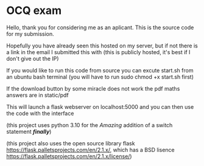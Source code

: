 # OCQ exam

Hello, thank you for considering me as an aplicant. This is the source code for my submission.

Hopefully you have already seen this hosted on my server, but if not there is a link in the email I submitted this with 
(this is publicly hosted, it's best if I don't give out the IP)

If you would like to run this code from source you can excute start.sh from an ubuntu bash terminal (you will have to run sudo chmod +x start.sh first)

If the download button by some miracle does not work the pdf maths answers are in static/pdf

This will launch a flask webserver on localhost:5000 and you can then use the code with the interface

(this project uses python 3.10 for the *Amazing* addition of a switch statement ***finally***)

(this project also uses the open source library flask https://flask.palletsprojects.com/en/2.1.x/, which has a BSD lisence https://flask.palletsprojects.com/en/2.1.x/license/)
